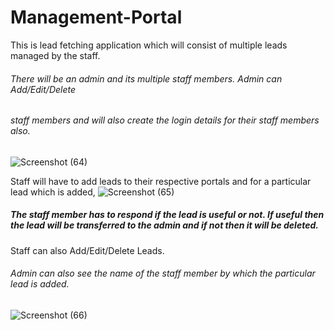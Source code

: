 # Management-Portal
 This is lead fetching application which will consist of multiple leads managed by the staff. 
 ###### There will be an admin and its multiple staff members. Admin can Add/Edit/Delete 
 ###### staff members and will also create the login details for their staff members also. 
 ![Screenshot (64)](https://user-images.githubusercontent.com/60787730/89732869-3003c580-da6f-11ea-9763-6402eb516f43.png)


 Staff will have to add leads to their respective portals and for a particular lead which is added,
![Screenshot (65)](https://user-images.githubusercontent.com/60787730/89732878-35f9a680-da6f-11ea-8c43-e2eeca845d70.png)

 ##### The staff member has to respond if the lead is useful or not. If useful then the lead will be transferred to the admin and if not then it will be deleted. 
 Staff can also Add/Edit/Delete Leads. 
  ###### Admin can also see the name of the staff member by which the particular lead is added.
 ![Screenshot (66)](https://user-images.githubusercontent.com/60787730/89732881-3b56f100-da6f-11ea-86be-2fd617e84581.png)
 

 

 





